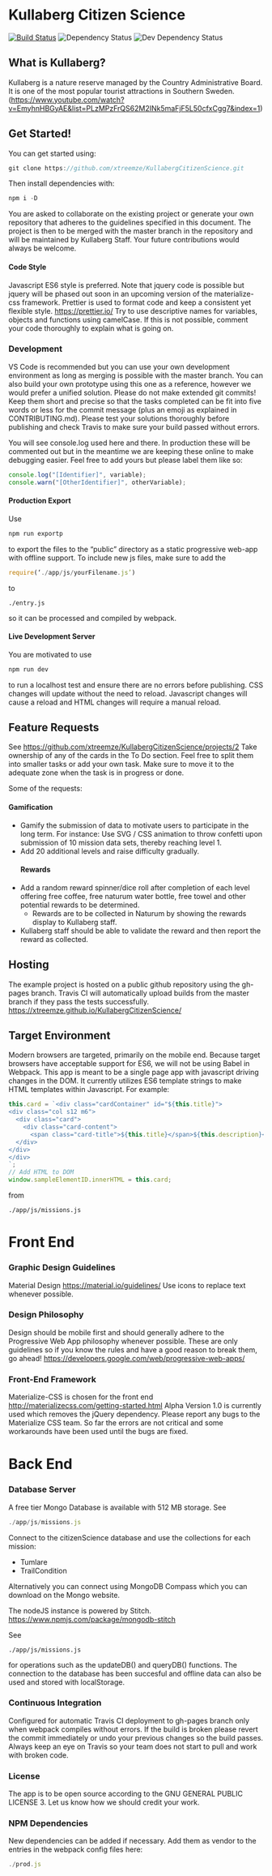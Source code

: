 # Kullaberg Citizen Science

[![Build Status](https://travis-ci.org/xtreemze/KullabergCitizenScience.svg?branch=master)](https://travis-ci.org/xtreemze/KullabergCitizenScience)
![Dependency Status](https://david-dm.org/xtreemze/KullabergCitizenScience/status.svg?branch=master)
![Dev Dependency Status](https://david-dm.org/xtreemze/KullabergCitizenScience/dev-status.svg?branch=master)

## What is Kullaberg?

Kullaberg is a nature reserve managed by the Country Administrative Board. It is
one of the most popular tourist attractions in Southern Sweden.
(https://www.youtube.com/watch?v=EmyhnHBGyAE&list=PLzMPzFrQS62M2INk5maFjF5L50cfxCgg7&index=1)

## Get Started!

You can get started using:

```javascript
git clone https://github.com/xtreemze/KullabergCitizenScience.git
```

Then install dependencies with:

```javascript
npm i -D
```

You are asked to collaborate on the existing project or generate your own
repository that adheres to the guidelines specified in this document. The
project is then to be merged with the master branch in the repository and will
be maintained by Kullaberg Staff. Your future contributions would always be
welcome.

#### Code Style

Javascript ES6 style is preferred. Note that jquery code is possible but jquery
will be phased out soon in an upcoming version of the materialize-css framework.
Prettier is used to format code and keep a consistent yet flexible style.
https://prettier.io/ Try to use descriptive names for variables, objects and
functions using camelCase. If this is not possible, comment your code thoroughly
to explain what is going on.

### Development

VS Code is recommended but you can use your own development environment as long
as merging is possible with the master branch. You can also build your own
prototype using this one as a reference, however we would prefer a unified
solution. Please do not make extended git commits! Keep them short and precise
so that the tasks completed can be fit into five words or less for the commit
message (plus an emoji as explained in CONTRIBUTING.md). Please test your
solutions thoroughly before publishing and check Travis to make sure your build
passed without errors.

You will see console.log used here and there. In production these will be
commented out but in the meantime we are keeping these online to make debugging
easier. Feel free to add yours but please label them like so:

```javascript
console.log("[Identifier]", variable);
console.warn("[OtherIdentifier]", otherVariable);
```

#### Production Export

Use

```javascript
npm run exportp
```

to export the files to the “public” directory as a static progressive web-app
with offline support. To include new js files, make sure to add the

```javascript
require(‘./app/js/yourFilename.js’)
```

to

```
./entry.js
```

so it can be processed and compiled by webpack.

#### Live Development Server

You are motivated to use

```javascript
npm run dev
```

to run a localhost test and ensure there are no errors before publishing. CSS
changes will update without the need to reload. Javascript changes will cause a
reload and HTML changes will require a manual reload.

## Feature Requests

See https://github.com/xtreemze/KullabergCitizenScience/projects/2 Take
ownership of any of the cards in the To Do section. Feel free to split them into
smaller tasks or add your own task. Make sure to move it to the adequate zone
when the task is in progress or done.

Some of the requests:

#### Gamification

* Gamify the submission of data to motivate users to participate in the long
  term. For instance: Use SVG / CSS animation to throw confetti upon submission
  of 10 mission data sets, thereby reaching level 1.
* Add 20 additional levels and raise difficulty gradually.
  #### Rewards
* Add a random reward spinner/dice roll after completion of each level offering
  free coffee, free naturum water bottle, free towel and other potential rewards
  to be determined.
  * Rewards are to be collected in Naturum by showing the rewards display to
    Kullaberg staff.
* Kullaberg staff should be able to validate the reward and then report the
  reward as collected.

## Hosting

The example project is hosted on a public github repository using the gh-pages
branch. Travis CI will automatically upload builds from the master branch if
they pass the tests successfully.
https://xtreemze.github.io/KullabergCitizenScience/

## Target Environment

Modern browsers are targeted, primarily on the mobile end. Because target
browsers have acceptable support for ES6, we will not be using Babel in Webpack.
This app is meant to be a single page app with javascript driving changes in the
DOM. It currently utilizes ES6 template strings to make HTML templates within
Javascript. For example:

```javascript
this.card = `<div class="cardContainer" id="${this.title}">
<div class="col s12 m6">
  <div class="card">
    <div class="card-content">
      <span class="card-title">${this.title}</span>${this.description}</div>
  </div>
</div>
</div>
`;
// Add HTML to DOM
window.sampleElementID.innerHTML = this.card;
```

from

`./app/js/missions.js`

# Front End

### Graphic Design Guidelines

Material Design https://material.io/guidelines/ Use icons to replace text
whenever possible.

### Design Philosophy

Design should be mobile first and should generally adhere to the Progressive Web
App philosophy whenever possible. These are only guidelines so if you know the
rules and have a good reason to break them, go ahead!
https://developers.google.com/web/progressive-web-apps/

### Front-End Framework

Materialize-CSS is chosen for the front end
http://materializecss.com/getting-started.html Alpha Version 1.0 is currently
used which removes the jQuery dependency. Please report any bugs to the
Materialize CSS team. So far the errors are not critical and some workarounds
have been used until the bugs are fixed.

# Back End

### Database Server

A free tier Mongo Database is available with 512 MB storage. See

```javascript
./app/js/missions.js
```

Connect to the citizenScience database and use the collections for each mission:

* Tumlare
* TrailCondition

Alternatively you can connect using MongoDB Compass which you can download on
the Mongo website.

The nodeJS instance is powered by Stitch.
https://www.npmjs.com/package/mongodb-stitch

See

```
./app/js/missions.js
```

for operations such as the updateDB() and queryDB() functions. The connection to
the database has been succesful and offline data can also be used and stored
with localStorage.

### Continuous Integration

Configured for automatic Travis CI deployment to gh-pages branch only when
webpack compiles without errors. If the build is broken please revert the commit
immediately or undo your previous changes so the build passes. Always keep an
eye on Travis so your team does not start to pull and work with broken code.

### License

The app is to be open source according to the GNU GENERAL PUBLIC LICENSE 3. Let
us know how we should credit your work.

### NPM Dependencies

New dependencies can be added if necessary. Add them as vendor to the entries in
the webpack config files here:

```javascript
./prod.js
```
